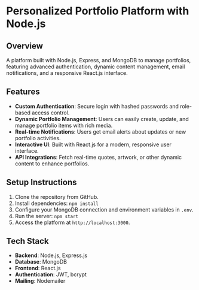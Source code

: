 # Personalized Portfolio Platform with Node.js

## Overview
A platform built with Node.js, Express, and MongoDB to manage portfolios, featuring advanced authentication, dynamic content management, email notifications, and a responsive React.js interface.

## Features
- **Custom Authentication**: Secure login with hashed passwords and role-based access control.
- **Dynamic Portfolio Management**: Users can easily create, update, and manage portfolio items with rich media.
- **Real-time Notifications**: Users get email alerts about updates or new portfolio activities.
- **Interactive UI**: Built with React.js for a modern, responsive user interface.
- **API Integrations**: Fetch real-time quotes, artwork, or other dynamic content to enhance portfolios.

## Setup Instructions
1. Clone the repository from GitHub.
2. Install dependencies: `npm install`
3. Configure your MongoDB connection and environment variables in `.env`.
4. Run the server: `npm start`
5. Access the platform at `http://localhost:3000`.

## Tech Stack
- **Backend**: Node.js, Express.js
- **Database**: MongoDB
- **Frontend**: React.js
- **Authentication**: JWT, bcrypt
- **Mailing**: Nodemailer
